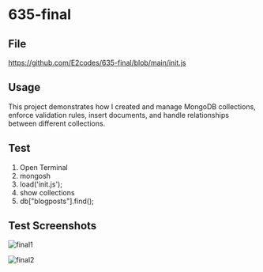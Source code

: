 # 635-final

## File
https://github.com/E2codes/635-final/blob/main/init.js

## Usage
This project demonstrates how I created and manage MongoDB collections, enforce validation rules, insert documents, and handle relationships between different collections.

## Test
1) Open Terminal
2) mongosh
3) load('init.js');
4) show collections
5) db["blogposts"].find();

## Test Screenshots 
![final1](https://github.com/E2codes/635-final/assets/99756272/027deed2-4a9e-4e87-8633-59a5044a349c)

![final2](https://github.com/E2codes/635-final/assets/99756272/b692adfd-08ee-42a2-a9df-73af3865bb4f)


